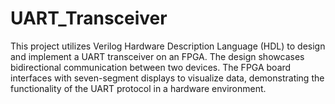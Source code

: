 # UART_Transceiver
This project utilizes Verilog Hardware Description Language (HDL) to design and implement a UART transceiver on an FPGA. The design showcases bidirectional communication between two devices. The FPGA board interfaces with seven-segment displays to visualize data, demonstrating the functionality of the UART protocol in a hardware environment.
